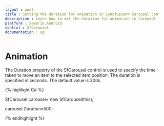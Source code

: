 ```yaml
---
layout : post
title : Setting the duration for animation in Syncfusion® Carousel control in Xamarin.Android
description : Learn how to set the duration for animation in Carousel for Xamarin.Android
platform : Xamarin.Android
control : SfCarousel
documentation : ug
---
```


# Animation

The Duration property of the SfCarousel control is used to specify the time taken to move an item to the selected item position. The duration is specified in seconds. The default value is 300s.

{% highlight C# %}

SfCarousel carousel= new SfCarousel(this);

carousel.Duration=500;

{% endhighlight %}
